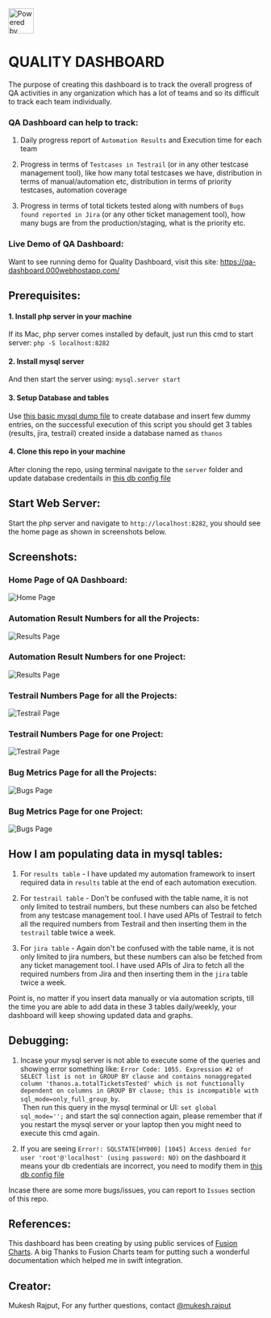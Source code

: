 <img src="https://raw.githubusercontent.com/msr5464/BasicFramework/master/Drivers/ThanosLogo.png" title="Powered by Thanos and created by Mukesh Rajput" height="50">

# QUALITY DASHBOARD
The purpose of creating this dashboard is to track the overall progress of QA activities in any organization which has a lot of teams and so its difficult to track each team individually.

### QA Dashboard can help to track:
1. Daily progress report of `Automation Results` and Execution time for each team

2. Progress in terms of `Testcases in Testrail` (or in any other testcase management tool), like how many total testcases we have, distribution in terms of manual/automation etc, distribution in terms of priority testcases, automation coverage

3. Progress in terms of total tickets tested along with numbers of `Bugs found reported in Jira` (or any other ticket management tool), how many bugs are from the production/staging, what is the priority etc.


### Live Demo of QA Dashboard:
Want to see running demo for Quality Dashboard, visit this site: https://qa-dashboard.000webhostapp.com/


## Prerequisites:

#### 1. Install php server in your machine
If its Mac, php server comes installed by default, just run this cmd to start server: `php -S localhost:8282`

#### 2. Install mysql server
And then start the server using: `mysql.server start`

#### 3. Setup Database and tables
Use [this basic mysql dump file](server/mysql-dump.sql "mysql-dump.sql") to create database and insert few dummy entries, on the successful execution of this script you should get 3 tables (results, jira, testrail) created inside a database named as `thanos`

#### 4. Clone this repo in your machine
After cloning the repo, using terminal navigate to the `server` folder and update database credentails in [this db config file](server/db-config.php "db-config.php")

## Start Web Server:
Start the php server and navigate to `http://localhost:8282`, you should see the home page as shown in screenshots below.


## Screenshots:

### Home Page of QA Dashboard:
![Home Page](screenshots/homePage.png "Home Page")

### Automation Result Numbers for all the Projects:
![Results Page](screenshots/resultsPage1.png "Automation Result Numbers for all the Projects")

### Automation Result Numbers for one Project:
![Results Page](screenshots/resultsPage2.png "Automation Result Numbers for one Project")

### Testrail Numbers Page for all the Projects:
![Testrail Page](screenshots/testrailPage1.png "Testrail Numbers Page for all the Projects")

### Testrail Numbers Page for one Project:
![Testrail Page](screenshots/testrailPage2.png "Testrail Numbers Page for one Project")

### Bug Metrics Page for all the Projects:
![Bugs Page](screenshots/bugsPage1.png "Bug Metrics Page for all the Projects")

### Bug Metrics Page for one Project:
![Bugs Page](screenshots/bugsPage2.png "Bug Metrics Page for one Project")


## How I am populating data in mysql tables:
1. For `results table` - I have updated my automation framework to insert required data in `results` table at the end of each automation execution.

2. For `testrail table` - Don't be confused with the table name, it is not only limited to testrail numbers, but these numbers can also be fetched from any testcase management tool. I have used APIs of Testrail to fetch all the required numbers from Testrail and then inserting them in the `testrail` table twice a week.

3. For `jira table` - Again don't be confused with the table name, it is not only limited to jira numbers, but these numbers can also be fetched from any ticket management tool. I have used APIs of Jira to fetch all the required numbers from Jira and then inserting them in the `jira` table twice a week.

Point is, no matter if you insert data manually or via automation scripts, till the time you are able to add data in these 3 tables daily/weekly, your dashboard will keep showing updated data and graphs.

## Debugging:
1. Incase your mysql server is not able to execute some of the queries and showing error something like: 
`Error Code: 1055. Expression #2 of SELECT list is not in GROUP BY clause and contains nonaggregated column 'thanos.a.totalTicketsTested' which is not functionally dependent on columns in GROUP BY clause; this is incompatible with sql_mode=only_full_group_by`.<br>
 Then run this query in the mysql terminal or UI: `set global sql_mode='';` and start the sql connection again, please remember that if you restart the mysql server or your laptop then you might need to execute this cmd again.

2. If you are seeing `Error!: SQLSTATE[HY000] [1045] Access denied for user 'root'@'localhost' (using password: NO)` on the dashboard it means your db credentials are incorrect, you need to modify them in [this db config file](server/db-config.php "db-config.php")

Incase there are some more bugs/issues, you can report to `Issues` section of this repo.


## References:
This dashboard has been creating by using public services of [Fusion Charts](https://www.fusioncharts.com/).
A big Thanks to Fusion Charts team for putting such a wonderful documentation which helped me in swift integration.


## Creator:
Mukesh Rajput, For any further questions, contact [@mukesh.rajput](https://www.linkedin.com/in/mukesh-rajput)
